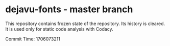 # dejavu-fonts - master branch

This repository contains frozen state of the repository.
Its history is cleared. It is used only for static code
analysis with Codacy.

Commit Time: 1706073211